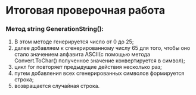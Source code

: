 # Итоговая проверочная работа

### Метод string GenerationString(): ###

1. В этом методе генерируется число от 0 до 25;
2. далее добавляем к сгенерированному числу 65 для того, чтобы оно стало значением алфавита ASCII(с помощью метода Convert.ToChar() полученное значение конвертируется в символ);
3. цикл for повторяет предыдущие действия несколько раз;
4. путем добавления всех сгенерированных символов формируется строка;
5. возвращается случайная строка.
